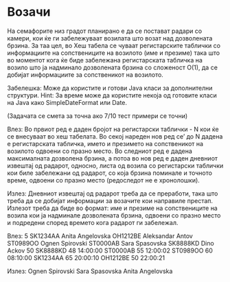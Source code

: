 # Возачи

На семафорите низ градот планирано е да се постават радари со камери, кои ќе ги забележуваат возилата што
возат над дозволената брзина. За таа цел, во Хеш табела се чуваат регистарските таблички со информациите 
на сопствениците на возилото (име и презиме) така што во моментот кога ќе биде забележана регистарската 
табличка на возило што ја надминало дозволената брзина со сложеност О(1), да се добијат информациите за
сопственикот на возилото.

Забелешка: Може да користите и готови Java класи за дополнителни структури.
Hint: За време може да користите некоја од готовите класи на Java како SimpleDateFormat или Date.

(Задачата се смета за точна ако 7/10 тест примери се точни)

Влез:
Во првиот ред е даден бројот на регистарски таблички - N кои ќе се внесуваат во хеш табелата. 
Во секој нареден нов ред се’ до N дадена е регистарската табличка, името и презимето на сопственикот на возилото 
одвоени со празно место. Во следниот ред е дадена максималната дозволена брзина, а потоа во нов ред е даден 
дневниот извештај од радарот, односно, листа од возила со регистарски таблички кои биле забележани од радарот, 
со која брзина поминале и точното време, одвоени со празно место (редоследот не е хронолошки).

Излез:
Дневниот извештај од радарот треба да се преработи, така што треба да се добијат информации за возачите 
кои направиле престап. Излезот треба да биде во формат: име и презиме на сопствениците на возила кои 
ја надминале дозволената брзина, одвоени со празно место и подредени според времето кога радарот ги забележал.

Влез:
5
SK1234AA Anita Angelovska
OH1212BE Aleksandar Antov
ST0989OO Ognen Spirovski
ST0000AB Sara Spasovska
SK8888KD Dino Ackov
50
SK8888KD 48 14:00:00 ST0000AB 55 12:00:02 ST0989OO 60 08:10:00 SK1234AA 65 20:00:10 OH1212BE 50 22:00:21

Излез:
Ognen Spirovski
Sara Spasovska
Anita Angelovska